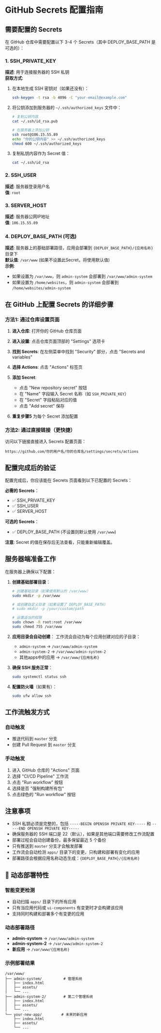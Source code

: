 # GitHub Secrets 配置指南

## 需要配置的 Secrets

在 GitHub 仓库中需要配置以下 3-4 个 Secrets（其中 DEPLOY_BASE_PATH 是可选的）：

### 1. SSH_PRIVATE_KEY

**描述**: 用于连接服务器的 SSH 私钥  
**获取方式**:

1. 在本地生成 SSH 密钥对（如果还没有）：
   ```bash
   ssh-keygen -t rsa -b 4096 -C "your-email@example.com"
   ```
2. 将公钥添加到服务器的 `~/.ssh/authorized_keys` 文件中：

   ```bash
   # 复制公钥内容
   cat ~/.ssh/id_rsa.pub

   # 在服务器上添加公钥
   ssh root@106.15.55.89
   echo "你的公钥内容" >> ~/.ssh/authorized_keys
   chmod 600 ~/.ssh/authorized_keys
   ```

3. 复制私钥内容作为 Secret 值：
   ```bash
   cat ~/.ssh/id_rsa
   ```

### 2. SSH_USER

**描述**: 服务器登录用户名  
**值**: `root`

### 3. SERVER_HOST

**描述**: 服务器公网IP地址  
**值**: `106.15.55.89`

### 4. DEPLOY_BASE_PATH (可选)

**描述**: 服务器上的基础部署路径，应用会部署到 `{DEPLOY_BASE_PATH}/{应用名称}` 目录下  
**默认值**: `/var/www` (如果不设置此Secret，将使用默认值)  
**示例**:

- 如果设置为 `/var/www`，则 `admin-system` 会部署到 `/var/www/admin-system`
- 如果设置为 `/home/websites`，则 `admin-system` 会部署到 `/home/websites/admin-system`

## 在 GitHub 上配置 Secrets 的详细步骤

### 方法1: 通过仓库设置页面

1. **进入仓库**: 打开你的 GitHub 仓库页面

2. **进入设置**: 点击仓库页面顶部的 "Settings" 选项卡

3. **找到 Secrets**: 在左侧菜单中找到 "Security" 部分，点击 "Secrets and variables"

4. **选择 Actions**: 点击 "Actions" 标签页

5. **添加 Secret**:
   - 点击 "New repository secret" 按钮
   - 在 "Name" 字段输入 Secret 名称（如 `SSH_PRIVATE_KEY`）
   - 在 "Secret" 字段粘贴对应的值
   - 点击 "Add secret" 保存

6. **重复步骤5** 为每个 Secret 添加配置

### 方法2: 通过直接链接（更快捷）

访问以下链接直接进入 Secrets 配置页面：

```
https://github.com/你的用户名/你的仓库名/settings/secrets/actions
```

## 配置完成后的验证

配置完成后，你应该能在 Secrets 页面看到以下已配置的 Secrets：

**必需的 Secrets**：

- ✅ SSH_PRIVATE_KEY
- ✅ SSH_USER
- ✅ SERVER_HOST

**可选的 Secrets**：

- ✅ DEPLOY_BASE_PATH (不设置则默认使用 `/var/www`)

**注意**: Secret 的值在保存后无法查看，只能重新编辑覆盖。

## 服务器端准备工作

在服务器上确保以下配置：

1. **创建基础部署目录**：

   ```bash
   # 创建基础目录（如果使用默认的 /var/www）
   sudo mkdir -p /var/www

   # 或创建自定义目录（如果设置了 DEPLOY_BASE_PATH）
   # sudo mkdir -p /your/custom/path

   # 设置适当的权限
   sudo chown -R root:root /var/www
   sudo chmod 755 /var/www
   ```

2. **应用目录会自动创建**：
   工作流会自动为每个应用创建对应的子目录：
   - `admin-system` → `/var/www/admin-system`
   - `admin-system-2` → `/var/www/admin-system-2`
   - 其他apps中的应用 → `/var/www/{应用名称}`

3. **确保 SSH 服务正常**：

   ```bash
   sudo systemctl status ssh
   ```

4. **配置防火墙**（如果有）：
   ```bash
   sudo ufw allow ssh
   ```

## 工作流触发方式

### 自动触发

- 推送代码到 `master` 分支
- 创建 Pull Request 到 `master` 分支

### 手动触发

1. 进入 GitHub 仓库的 "Actions" 页面
2. 选择 "CI/CD Pipeline" 工作流
3. 点击 "Run workflow" 按钮
4. 选择是否 "强制构建所有包"
5. 点击绿色的 "Run workflow" 按钮

## 注意事项

- SSH 私钥必须是完整的，包括 `-----BEGIN OPENSSH PRIVATE KEY-----` 和 `-----END OPENSSH PRIVATE KEY-----`
- 确保服务器的 SSH 端口是 22（默认），如果是其他端口需要修改工作流配置
- 部署过程会自动创建备份，最多保留最近 5 个备份
- 只有推送到 `master` 分支才会触发部署
- 工作流会自动检测 `apps/` 目录下的变更，只构建和部署有变化的应用
- 部署路径会根据应用名称动态生成：`{DEPLOY_BASE_PATH}/{应用名称}`

## 🎯 动态部署特性

### 智能变更检测

- 自动扫描 `apps/` 目录下的所有应用
- 只有当应用代码或 `ui-components` 有变更时才会构建该应用
- 支持同时构建和部署多个有变更的应用

### 动态部署路径

- **admin-system** → `/var/www/admin-system`
- **admin-system-2** → `/var/www/admin-system-2`
- **新应用** → `/var/www/{应用名称}`

### 示例部署结果

```
/var/www/
├── admin-system/          # 管理系统
│   ├── index.html
│   ├── assets/
│   └── ...
├── admin-system-2/        # 第二个管理系统
│   ├── index.html
│   ├── assets/
│   └── ...
└── your-new-app/         # 未来的新应用
    ├── index.html
    ├── assets/
    └── ...
```
